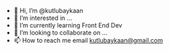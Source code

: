 - 👋 Hi, I’m @kutlubaykaan
- 👀 I’m interested in ...
- 🌱 I’m currently learning Front End Dev
- 💞️ I’m looking to collaborate on ...
- 📫 How to reach me email kutlubaykaan@gmail.com

<!---
kutlubaykaan/kutlubaykaan is a ✨ special ✨ repository because its `README.md` (this file) appears on your GitHub profile.
You can click the Preview link to take a look at your changes.
--->
